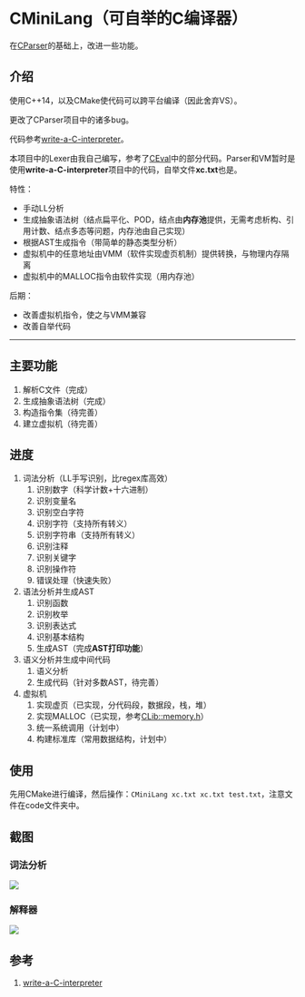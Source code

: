 # CMiniLang（可自举的C编译器）

在[CParser](https://github.com/bajdcc/CParser)的基础上，改进一些功能。

## 介绍

使用C++14，以及CMake使代码可以跨平台编译（因此舍弃VS）。

更改了CParser项目中的诸多bug。

代码参考[write-a-C-interpreter](https://github.com/lotabout/write-a-C-interpreter)。

本项目中的Lexer由我自己编写，参考了[CEval](https://github.com/bajdcc/CEval)中的部分代码。Parser和VM暂时是使用**write-a-C-interpreter**项目中的代码，自举文件**xc.txt**也是。

特性：

- 手动LL分析
- 生成抽象语法树（结点扁平化、POD，结点由**内存池**提供，无需考虑析构、引用计数、结点多态等问题，内存池由自己实现）
- 根据AST生成指令（带简单的静态类型分析）
- 虚拟机中的任意地址由VMM（软件实现虚页机制）提供转换，与物理内存隔离
- 虚拟机中的MALLOC指令由软件实现（用内存池）

后期：

- 改善虚拟机指令，使之与VMM兼容
- 改善自举代码

----

## 主要功能

1. 解析C文件（完成）
2. 生成抽象语法树（完成）
3. 构造指令集（待完善）
4. 建立虚拟机（待完善）

## 进度

1. 词法分析（LL手写识别，比regex库高效）
   1. 识别数字（科学计数+十六进制）
   2. 识别变量名
   3. 识别空白字符
   4. 识别字符（支持所有转义）
   5. 识别字符串（支持所有转义）
   6. 识别注释
   7. 识别关键字
   8. 识别操作符
   9. 错误处理（快速失败）
2. 语法分析并生成AST
   1. 识别函数
   2. 识别枚举
   3. 识别表达式
   4. 识别基本结构
   5. 生成AST（完成**AST打印功能**）
3. 语义分析并生成中间代码
   1. 语义分析
   2. 生成代码（针对多数AST，待完善）
4. 虚拟机
   1. 实现虚页（已实现，分代码段，数据段，栈，堆）
   2. 实现MALLOC（已实现，参考[CLib::memory.h](https://github.com/bajdcc/learnstl/blob/master/code/02/memory.h)）
   3. 统一系统调用（计划中）
   4. 构建标准库（常用数据结构，计划中）

## 使用

先用CMake进行编译，然后操作：`CMiniLang xc.txt xc.txt test.txt`，注意文件在code文件夹中。
   
## 截图

### 词法分析

![](https://pic4.zhimg.com/v2-12fcbe73a8340d20a9488ae0228ff11f.png)

### 解释器

![](https://pic1.zhimg.com/v2-855b2e604a19e44a9f0f52e2a0eca010_r.png)

## 参考

1. [write-a-C-interpreter](https://github.com/lotabout/write-a-C-interpreter)
